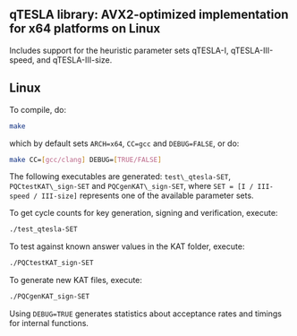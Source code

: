 ## qTESLA library: AVX2-optimized implementation for x64 platforms on Linux

Includes support for the heuristic parameter sets qTESLA-I, qTESLA-III-speed, and qTESLA-III-size.

## Linux

To compile, do:

```sh
make 
```

which by default sets `ARCH=x64`, `CC=gcc` and `DEBUG=FALSE`, or do:

```sh
make CC=[gcc/clang] DEBUG=[TRUE/FALSE]
```

The following executables are generated: `test\_qtesla-SET`, `PQCtestKAT\_sign-SET` and `PQCgenKAT\_sign-SET`,
where `SET = [I / III-speed / III-size]` represents one of the available parameter sets.

To get cycle counts for key generation, signing and verification, execute:

```sh
./test_qtesla-SET
```

To test against known answer values in the KAT folder, execute:

```sh
./PQCtestKAT_sign-SET
```

To generate new KAT files, execute:

```sh
./PQCgenKAT_sign-SET
```

Using `DEBUG=TRUE` generates statistics about acceptance rates and timings for internal functions. 
